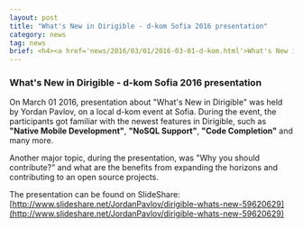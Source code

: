 ```yaml
---
layout: post
title: "What's New in Dirigible - d-kom Sofia 2016 presentation"
category: news
tag: news
brief: <h4><a href='news/2016/03/01/2016-03-01-d-kom.html'>What's New in Dirigible - d-kom Sofia 2016 presentation</a></h4> <sub class="post-info">March 01, 2016</sub></br>On a local d-kom event at Sofia, presentation about "What's New in Dirigible" was held by Yordan Pavlov ...<br>
---
```


### What's New in Dirigible - d-kom Sofia 2016 presentation


On March 01 2016, presentation about "What's New in Dirigible" was held by Yordan Pavlov, on a local d-kom event at Sofia. During the event, the participants got familiar with the newest features in Dirigible, such as **"Native Mobile Development"**, **"NoSQL Support"**, **"Code Completion"** and many more.

Another major topic, during the presentation, was "Why you should contribute?" and what are the benefits from expanding the horizons and contributing to an open source projects.

The presentation can be found on SlideShare: [http://www.slideshare.net/JordanPavlov/dirigible-whats-new-59620629](http://www.slideshare.net/JordanPavlov/dirigible-whats-new-59620629)